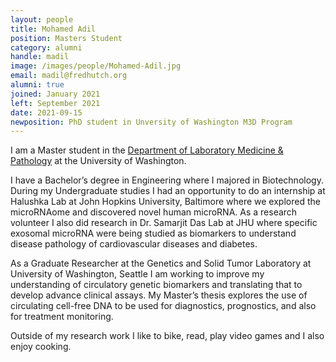 ```yaml
---
layout: people
title: Mohamed Adil
position: Masters Student
category: alumni
handle: madil
image: /images/people/Mohamed-Adil.jpg
email: madil@fredhutch.org
alumni: true
joined: January 2021
left: September 2021
date: 2021-09-15
newposition: PhD student in Unversity of Washington M3D Program
---
```


I am a Master student in the [Department of Laboratory Medicine & Pathology](http://depts.washington.edu/labweb/Education/Master/) at the University of Washington. 

I have a Bachelor’s degree in Engineering where I majored in Biotechnology. During my Undergraduate studies I had an opportunity to do an internship at Halushka Lab at John Hopkins University, Baltimore where we explored the microRNAome and discovered novel human microRNA. As a research volunteer I also did research in Dr. Samarjit Das Lab at JHU where specific exosomal microRNA were being studied as biomarkers to understand disease pathology of cardiovascular diseases and diabetes. 

As a Graduate Researcher at the Genetics and Solid Tumor Laboratory at University of Washington, Seattle I am working to improve my understanding of circulatory genetic biomarkers and translating that to develop advance clinical assays. My Master’s thesis explores the use of circulating cell-free DNA to be used for diagnostics, prognostics, and also for treatment monitoring.

Outside of my research work I like to bike, read, play video games and I also enjoy cooking.
